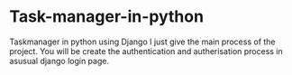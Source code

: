 # Task-manager-in-python
Taskmanager in python using Django
I just give the main process of the project.
You will be create the authentication and autherisation process in asusual django login page.
